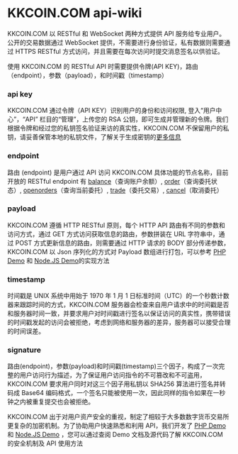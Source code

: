 # KKCOIN.COM api-wiki
KKCOIN.COM 以 RESTful 和 WebSocket 两种方式提供 API 服务给专业用户。公开的交易数据通过 WebSocket 提供，不需要进行身份验证，私有数据则需要通过 HTTPS RESTful 方式访问，并且需要在每次访问时提交消息签名以供验证。

使用 KKCOIN.COM 的 RESTful API 时需要提供令牌(API KEY)，路由（endpoint），参数（payload），和时间戳（timestamp）

### api key
KKCOIN.COM 通过令牌（API KEY）识别用户的身份和访问权限, 登入“用户中心”，“API” 栏目的“管理”，上传您的 RSA 公钥，即可生成并管理新的令牌。我们根据令牌和经过您的私钥签名验证来访的真实性，KKCOIN.COM 不保留用户的私钥，请妥善保管本地的私钥文件，了解关于生成密钥的[更多信息](https://github.com/KKCoinEx/api-wiki/wiki/Authentication)

### endpoint
路由 (endpoint) 是用户通过 API 访问 KKCOIN.COM 具体功能的节点名称，目前开放的 RESTful endpoint 有 [balance](https://github.com/KKCoinEx/api-wiki/wiki/RESTful-::-balance)（查询账户余额）, [order](https://github.com/KKCoinEx/api-wiki/wiki/RESTful-::-order)（查询委托状态）, [openorders](https://github.com/KKCoinEx/api-wiki/wiki/RESTful-::-openorder)（查询当前委托）, [trade](https://github.com/KKCoinEx/api-wiki/wiki/RESTful-::-trade)（委托交易）, [cancel](https://github.com/KKCoinEx/api-wiki/wiki/RESTful-::-cancel)（取消委托）

### payload
KKCOIN.COM 遵循 HTTP RESTful 原则，每个 HTTP API 路由有不同的参数和访问方式，通过 GET 方式访问获取信息的路由，参数拼装在 URL 字符串中，通过 POST 方式更新信息的路由，则需要通过 HTTP 请求的 BODY 部分传递参数，KKCOIN.COM 以 Json 序列化的方式对 Payload 数组进行打包，可以参考 [PHP Demo](https://github.com/KKCoinEx/api-php-demo) 和 [Node.JS Demo](https://github.com/KKCoinEx/api-nodejs-demo)的实现方法

### timestamp
时间戳是 UNIX 系统中用始于 1970 年 1 月 1 日标准时间（UTC）的一个秒数计数器来跟踪时间的方式，KKCOIN.COM 服务器会检查来自用户请求中的时间戳是否和服务器时间一致，并要求用户对时间戳进行签名以保证访问的真实性，携带错误的时间戳发起的访问会被拒绝，考虑到网络和服务器的差异，服务器可以接受合理的时间误差。

### signature
路由(endpoint)，参数(payload)和时间戳(timestamp)三个因子，构成了一次完整的用户访问行为描述，为了保证用户访问指令的不可篡改和不可盗用，KKCOIN.COM 要求用户同时对这三个因子用私钥以 SHA256 算法进行签名并转码成 Base64 编码格式，一个签名只能被使用一次，因此同样的指令如果在一秒钟之内被重复提交也会被拒绝。

KKCOIN.COM 出于对用户资产安全的重视，制定了相较于大多数数字货币交易所更复杂的加密机制。为了协助用户快速熟悉和利用 API，我们开发了 [PHP Demo](https://github.com/KKCoinEx/api-php-demo) 和 [Node.JS Demo](https://github.com/KKCoinEx/api-nodejs-demo) ，您可以通过查阅 Demo 文档及源代码了解 KKCOIN.COM 的安全机制及 API 使用方法
